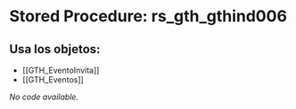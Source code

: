 # Stored Procedure: rs_gth_gthind006

## Usa los objetos:
- [[GTH_EventoInvita]]
- [[GTH_Eventos]]

*No code available.*

